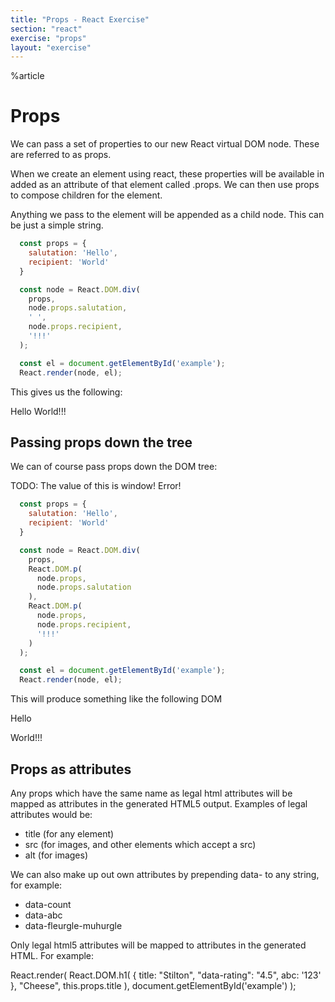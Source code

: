 ```yaml
---
title: "Props - React Exercise"
section: "react"
exercise: "props"
layout: "exercise"
---
```


%article



# Props

We can pass a set of properties to our new React virtual DOM node. These are referred to as props.

When we create an element using react, these properties will be available in added as an attribute of that element called .props. We can then use props to compose children for the element.

Anything we pass to the element will be appended as a child node. This can be just a simple string.

```js
  const props = {
    salutation: 'Hello',
    recipient: 'World'
  }

  const node = React.DOM.div(
    props,
    node.props.salutation,
    ' ',
    node.props.recipient,
    '!!!'
  );

  const el = document.getElementById('example');
  React.render(node, el);
```





This gives us the following:

<div id="example">
<div data-reactid=".0">
Hello World!!!
</div>
</div>

## Passing props down the tree

We can of course pass props down the DOM tree:

TODO: The value of this is window! Error!

```js
  const props = {
    salutation: 'Hello',
    recipient: 'World'
  }

  const node = React.DOM.div(
    props,
    React.DOM.p(
      node.props,
      node.props.salutation
    ),
    React.DOM.p(
      node.props,
      node.props.recipient,
      '!!!'
    )
  );

  const el = document.getElementById('example');
  React.render(node, el);
```





This will produce something like the following DOM

<div id="example">
<div data-reactid=".0">
<p data-reactid=".0.0">
Hello
</p>
<p data-reactid=".0.1">
World!!!
</p>
</div>
</div>


## Props as attributes

Any props which have the same name as legal html attributes will be mapped as attributes in the generated HTML5 output. Examples of legal attributes would be:

* title (for any element)
* src (for images, and other elements which accept a src)
* alt (for images)

We can also make up out own attributes by prepending data- to any string, for example:

* data-count
* data-abc
* data-fleurgle-muhurgle

Only legal html5 attributes will be mapped to attributes in the generated HTML. For example:

React.render(
React.DOM.h1(
{ title: "Stilton", "data-rating": "4.5", abc: '123' },
"Cheese",
this.props.title
),
document.getElementById('example')
);

